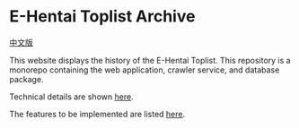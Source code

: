 # E-Hentai Toplist Archive

[中文版](./docs/README-zh.md)

This website displays the history of the E-Hentai Toplist. This repository is a monorepo containing the web application, crawler service, and database package.

Technical details are shown [here](./docs/implementation-details.md).

The features to be implemented are listed [here](./docs/todo.md).